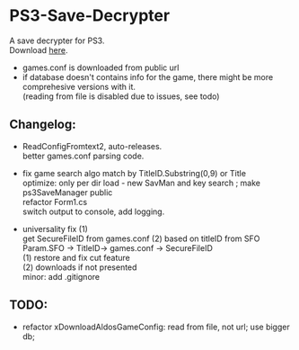 # PS3-Save-Decrypter
A save decrypter for PS3.  
Download [here](./build/GSecPs3Decrypter.exe).  

- games.conf is downloaded from public url
- if database doesn't contains info for the game, there might be more comprehesive versions with it.  
(reading from file is disabled due to issues, see todo)

## Changelog:

- ReadConfigFromtext2, auto-releases.  
better games.conf parsing code.  

- fix game search algo
match by TitleID.Substring(0,9) or Title  
optimize: only per dir load - new SavMan and key search ; make ps3SaveManager public   
refactor Form1.cs  
switch output to console, add logging.  

- universality fix (1)  
get SecureFileID from games.conf (2) based on titleID from SFO   
Param.SFO -> TitleID-> games.conf -> SecureFileID  
(1) restore and fix cut feature  
(2) downloads if not presented  
minor: add .gitignore

## TODO:
- refactor xDownloadAldosGameConfig: read from file, not url; use bigger db; 